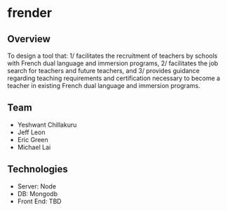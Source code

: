 # frender

## Overview
To design a tool that: 1/ facilitates the recruitment of teachers by schools with French dual language and immersion programs, 2/ facilitates the job search for teachers and future teachers, and 3/ provides guidance regarding teaching requirements and certification necessary to become a teacher in existing French dual language and immersion programs.

## Team
- Yeshwant Chillakuru
- Jeff Leon
- Eric Green
- Michael Lai

## Technologies
- Server: Node
- DB: Mongodb
- Front End: TBD
